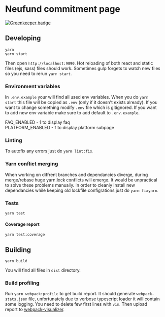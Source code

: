 # Neufund commitment page

[![Greenkeeper badge](https://badges.greenkeeper.io/Neufund/commit.neufund.org.svg)](https://greenkeeper.io/)

## Developing

```
yarn
yarn start
```
Then open `http://localhost:9090`. Hot reloading of both react and static files (ejs, sass) files should work. Sometimes gulp forgets to watch new files so you need to rerun `yarn start`.

### Environment variables

In `.env.example` your will find all used env variables. When you do `yarn start` this file will be copied as `.env` (only if it doesn't exists already). If you want to change something modify `.env` file which is gitignored. If you want to add new env variable make sure to add default to `.env.example`.

FAQ_ENABLED - 1 to display faq  
PLATFORM_ENABLED - 1 to display platform subpage

### Linting

To autofix any errors just do `yarn lint:fix`.

### Yarn conflict merging
When working on diffrent branches and dependancies diverge, during merge/rebase huge yarn.lock conflicts will emerge. It would be unpractical to solve these problems manually. In order to cleanly install new dependancies while keeping old
lockfile configrations just do `yarn fixyarn`.
### Tests

`yarn test`

#### Coverage report

`yarn test:coverage`

## Building
```
yarn build
```

You will find all files in `dist` directory.

### Build profiling
Run `yarn webpack:profile` to get build report. It should generate `webpack-stats.json` file, unfortunately due to verbose typescript loader it will contain some logging. You need to delete few first lines with `vim`. Then upload report to [webpack-visualizer](https://chrisbateman.github.io/webpack-visualizer/).
